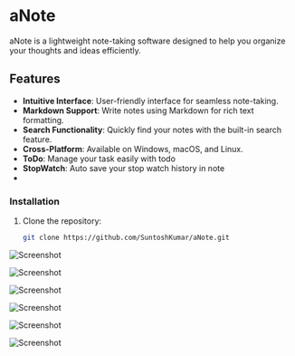 # aNote

aNote is a lightweight note-taking software designed to help you organize your thoughts and ideas efficiently.

## Features

- **Intuitive Interface**: User-friendly interface for seamless note-taking.
- **Markdown Support**: Write notes using Markdown for rich text formatting.
- **Search Functionality**: Quickly find your notes with the built-in search feature.
- **Cross-Platform**: Available on Windows, macOS, and Linux.
- **ToDo**: Manage your task easily with todo
- **StopWatch**: Auto save your stop watch history in note
- 

### Installation

1. Clone the repository:

   ```bash
   git clone https://github.com/SuntoshKumar/aNote.git

![Screenshot]([https://github.com/github.png](https://github.com/SuntoshKumar/aNote/blob/8834849889c5dafca656c9226c46bedc6b9fbe01/src/main/resources/screenshoot1.png))

![Screenshot]([https://github.com/github.png](https://github.com/SuntoshKumar/aNote/blob/8834849889c5dafca656c9226c46bedc6b9fbe01/src/main/resources/screenshoot2.png))

![Screenshot]([https://github.com/github.png](https://github.com/SuntoshKumar/aNote/blob/8834849889c5dafca656c9226c46bedc6b9fbe01/src/main/resources/screenshoot3.png))

![Screenshot]([https://github.com/github.png](https://github.com/SuntoshKumar/aNote/blob/8834849889c5dafca656c9226c46bedc6b9fbe01/src/main/resources/screenshoot4.png))

![Screenshot]([https://github.com/github.png](https://github.com/SuntoshKumar/aNote/blob/8834849889c5dafca656c9226c46bedc6b9fbe01/src/main/resources/screenshoot5.png))

![Screenshot]([https://github.com/github.png](https://github.com/SuntoshKumar/aNote/blob/8834849889c5dafca656c9226c46bedc6b9fbe01/src/main/resources/screenshoot6.png))
